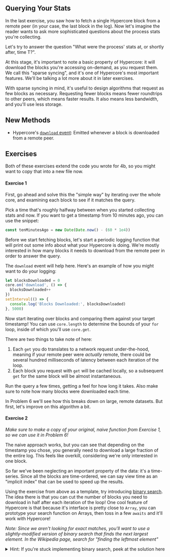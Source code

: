 ## Querying Your Stats

In the last exercise, you saw how to fetch a single Hypercore block from a remote peer (in your case, the last block in the log). Now let's imagine the reader wants to ask more sophisticated questions about the process stats you're collecting.

Let's try to answer the question "What were the process' stats at, or shortly after, time T?". 

At this stage, it's important to note a basic property of Hypercore: it will download the blocks you're accessing on-demand, as you request them. We call this "sparse syncing", and it's one of Hypercore's most important features. We'll be talking a lot more about it in later exercises.

With sparse syncing in mind, it's useful to design algorithms that request as few blocks as necessary. Requesting fewer blocks means fewer roundtrips to other peers, which means faster results. It also means less bandwidth, and you'll use less storage.

## New Methods
* Hypercore's [`download` event](https://github.com/hypercore-protocol/hypercore#feedondownload-index-data): Emitted whenever a block is downloaded from a remote peer.

## Exercises

Both of these exercises extend the code you wrote for 4b, so you might want to copy that into a new file now.

#### Exercise 1

First, go ahead and solve this the "simple way" by iterating over the whole core, and examining each block to see if it matches the query. 

Pick a time that's roughly halfway between when you started collecting stats and now. If you want to get a timestamp from 10 minutes ago, you can use the snippet:
```js
const tenMinutesAgo = new Date(Date.now() - (60 * 1e4))
```

Before we start fetching blocks, let's start a periodic logging function that will print out some info about what your Hypercore is doing. We're mostly interested in how many blocks it needs to download from the remote peer in order to answer the query.

The `download` event will help here. Here's an example of how you might want to do your logging:
```js
let blocksDownloaded = 0
core.on('download', () => {
  blocksDownloaded++
})
setInterval(() => {
  console.log('Blocks Downloaded:', blocksDownloaded)
}, 5000)
```

Now start iterating over blocks and comparing them against your target timestamp! You can use `core.length` to determine the bounds of your `for` loop, inside of which you'll use `core.get`.

There are two things to take note of here:
1. Each `get` you do translates to a network request under-the-hood, meaning if your remote peer were *actually* remote, there could be several hundred milliseconds of latency between each iteration of the loop.
2. Each block you request with `get` will be cached locally, so a subsequent `get` for the same block will be almost instantaneous.

Run the query a few times, getting a feel for how long it takes. Also make sure to note how many blocks were downloaded each time.

In Problem 6 we'll see how this breaks down on large, remote datasets. But first, let's improve on this algorithm a bit.

#### Exercise 2

*Make sure to make a copy of your original, naive function from Exercise 1, so we can use it in Problem 6!*

The naive approach works, but you can see that depending on the timestamp you chose, you generally need to download a large fraction of the entire log. This feels like overkill, considering we're only interested in one block.

So far we've been neglecting an important property of the data: it's a time-series. Since all the blocks are time-ordered, we can say view time as an "implicit index" that can be used to speed up the results.

Using the exercise from above as a template, try introducing [binary search](https://en.wikipedia.org/wiki/Binary_search_algorithm). The idea there is that you can cut the number of blocks you need to download in half after each iteration of the loop! One cool feature of Hypercore is that because it's interface is pretty close to `Array`, you can prototype your search function on Arrays, then toss in a few `awaits` and it'll work with Hypercore!

*Note: Since we aren't looking for exact matches, you'll want to use a slightly-modified version of binary search that finds the next largest element. In the Wikipedia page, search for "finding the leftmost element"*

<details>
  <summary>Hint: If you're stuck implementing binary search, peek at the solution here</summary>
```js
async function binarySearchClosestStats (core, target) {
  let lower = 0
  let upper = core.length

  while (lower < upper) {
    const mid = Math.floor((upper + lower) / 2)

    const block = await core.get(mid)
    const date = new Date(block.timestamp)

    if (date < target) lower = mid + 1
    else upper = mid
  }

  return core.get(lower)
}
```
</details>

You'll notice that the query's resolved far faster, and fewer downloads are needed (`O(log_2(N)`, where `N` is the length of the Hypercore, to be exact)).

We've been able to apply this optimization because our data is ordered by time. In future exercises, we'll explore how to do something similar for unordered data as well.

## Takeaways
We'll save the takeways for this exercise until after the next one, when we'll be running these algorithms against larger datasets.

[In Problem 6, we'll scale things up.](06.md)